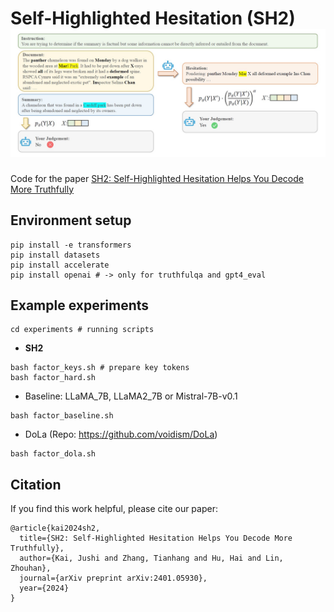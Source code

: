 **S**elf-**H**ighlighted **H**esitation (SH2)
![image](framework.jpg)
===
Code for the paper [SH2: Self-Highlighted Hesitation Helps You Decode More Truthfully](https://arxiv.org/abs/2401.05930)

## Environment setup

```
pip install -e transformers
pip install datasets
pip install accelerate
pip install openai # -> only for truthfulqa and gpt4_eval
```

## Example experiments
```
cd experiments # running scripts
```

- **SH2**
```
bash factor_keys.sh # prepare key tokens
bash factor_hard.sh
```

- Baseline: LLaMA_7B, LLaMA2_7B or Mistral-7B-v0.1
```
bash factor_baseline.sh
```

- DoLa (Repo: https://github.com/voidism/DoLa)
```
bash factor_dola.sh
```

## Citation
If you find this work helpful, please cite our paper:
```
@article{kai2024sh2,
  title={SH2: Self-Highlighted Hesitation Helps You Decode More Truthfully},
  author={Kai, Jushi and Zhang, Tianhang and Hu, Hai and Lin, Zhouhan},
  journal={arXiv preprint arXiv:2401.05930},
  year={2024}
}
```
